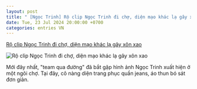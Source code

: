 ```yaml
---
layout: post
title: " [Ngọc Trinh] Rộ clip Ngọc Trinh đi chợ, diện mạo khác lạ gây xôn xao"
date: Tue, 23 Jul 2024 20:00:00 +0700
categories: entries VN
---
```

[Rộ clip Ngọc Trinh đi chợ, diện mạo khác lạ gây xôn xao](https://www.saostar.vn/giai-tri/ro-clip-ngoc-trinh-di-cho-dien-mao-khac-la-gay-xon-xao-202407231505328429.html)

![Rộ clip Ngọc Trinh đi chợ, diện mạo khác lạ gây xôn xao](https://ss-images.saostar.vn/fb1200png_2/2024/7/23/pc/1721717857678/ysuumf6f7k1-lyp2qqammf2-l0ilyap4z63.jpg/fbsscover.png)

Mới đây nhất, "team qua đường" đã bắt gặp hình ảnh Ngọc Trinh xuất hiện ở một ngôi chợ. Tại đây, cô nàng diện trang phục quần jeans, áo thun bó sát đơn giản.

